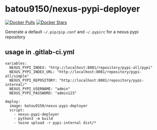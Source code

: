 # batou9150/nexus-pypi-deployer

[![Docker Pulls](https://img.shields.io/docker/pulls/batou9150/nexus-pypi-deployer.svg)](https://hub.docker.com/r/batou9150/nexus-pypi-deployer/)
[![Docker Stars](https://img.shields.io/docker/stars/batou9150/nexus-pypi-deployer.svg)](https://hub.docker.com/r/batou9150/nexus-pypi-deployer/)

Generate a default `~/.pip/pip.conf` and `~/.pypirc` for a nexus pypi repository

## usage in .gitlab-ci.yml

```
variables:
  NEXUS_PYPI_INDEX: "http://localhost:8081/repository/pypi-all/pypi"
  NEXUS_PYPI_INDEX_URL: "http://localhost:8081/repository/pypi-all/simple"
  NEXUS_PYPI_REPOSITORY: "http://localhost:8081/repository/pypi-internal/"
  NEXUS_PYPI_USERNAME: "admin"
  NEXUS_PYPI_PASSWORD: "admin123"

deploy:
  image: batou9150/nexus-pypi-deployer
  script: 
    - nexus-pypi-deployer
    - python3 -m build
    - twine upload -r pypi-internal dist/*
```
